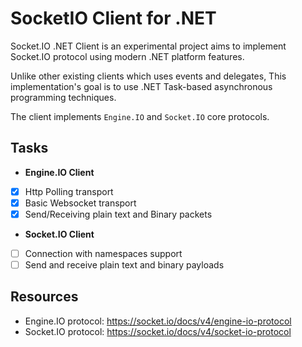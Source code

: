 # SocketIO Client for .NET

Socket.IO .NET Client is an experimental project aims to implement Socket.IO protocol using modern .NET platform features.

Unlike other existing clients which uses events and delegates, This implementation's goal is to use .NET Task-based asynchronous programming techniques.

The client implements `Engine.IO` and `Socket.IO` core protocols.

## Tasks
- **Engine.IO Client**

- [x] Http Polling transport
- [x] Basic Websocket transport
- [x] Send/Receiving plain text and Binary packets

- **Socket.IO Client**

- [ ] Connection with namespaces support
- [ ] Send and receive plain text and binary payloads

## Resources

- Engine.IO protocol: https://socket.io/docs/v4/engine-io-protocol
- Socket.IO protocol: https://socket.io/docs/v4/socket-io-protocol
